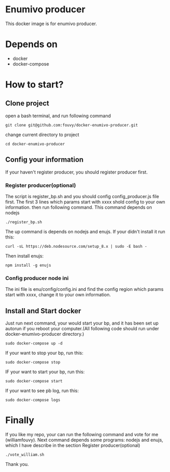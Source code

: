 Enumivo producer
===
This docker image is for enumivo producer.
# Depends on
* docker
* docker-compose
# How to start?
## Clone project
open a bash terminal, and run following command
```
git clone git@github.com:fouvy/docker-enumivo-producer.git
```
change current directory to project
```
cd docker-enumivo-producer
```
## Config your information
If your haven't register producer, you should register producer first.
### Register producer(optional)
The script is register_bp.sh and you should config config_producer.js file first. The first 3 lines which params start with xxxx shold config to your own information. then run following command. This command depends on nodejs 
```
./register_bp.sh
```
The up command is depends on nodejs and enujs. If your didn't install it run this:
```
curl -sL https://deb.nodesource.com/setup_8.x | sudo -E bash -
```
Then install enujs:
```
npm install -g enujs
```
### Config producer node ini
The ini file is enu/config/config.ini and find the config region which params start with xxxx, change it to your own information.
## Install and Start docker
Just run next command, your would start your bp, and it has been set up autorun if you reboot your computer.(All following code should run under docker-enumivo-producer directory.)
```
sudo docker-compose up -d
```
If your want to stop your bp, run this:
```
sudo docker-compose stop
```
IF your want to start your bp, run this:
```
sudo docker-compose start
```
If your want to see pb log, run this:
```
sudo docker-compose logs
```
# Finally
If you like my repo, your can run the following command and vote for me (williamfouvy).  Next command depends some programs: nodejs and enujs, which I have describe in the section Register producer(optional)
```
./vote_william.sh
```
Thank you.